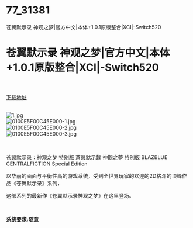 # 77_31381
苍翼默示录 神观之梦|官方中文|本体+1.0.1原版整合|XCI|-Switch520
# 苍翼默示录 神观之梦|官方中文|本体+1.0.1原版整合|XCI|-Switch520
 <br/></br>
[下载地址](https://www.switch520.cc/article/31381 "下载地址")
<br/></br>

<p><img title="1.jpg" src="https://www.switch520.cc/muke_img/2022_05_17_ac220f72d28f5.jpg" alt="1.jpg"><br>
<img title="0100E5F00C45E000-1.jpg" src="https://www.switch520.cc/muke_img/2022_05_17_4f50d7fd4046a.jpg" alt="0100E5F00C45E000-1.jpg"><br>
<img title="0100E5F00C45E000-2.jpg" src="https://www.switch520.cc/muke_img/2022_05_17_be6bca99b0f97.jpg" alt="0100E5F00C45E000-2.jpg"><br>
<img title="0100E5F00C45E000-3.jpg" src="https://www.switch520.cc/muke_img/2022_05_17_5ce806dc9eb8c.jpg" alt="0100E5F00C45E000-3.jpg"></p>
<p>&nbsp;</p>
<p>苍翼默示录：神观之梦 特别版 蒼翼默示錄 神觀之夢 特別版 BLAZBLUE CENTRALFICTION Special Edition</p>
<p>以华丽的画面与平衡性高的游戏系统，受到全世界玩家的欢迎的2D格斗的顶峰作品《苍翼默示录》系列，</p>
<p>这部系列的最新作《苍翼默示录神观之梦》在这里登场。</p>
<p>&nbsp;</p>
<p><strong>系统要求:随意</strong></p>



